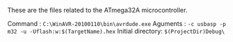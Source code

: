 These are the files related to the ATmega32A microcontroller. 

Command : ```C:\WinAVR-20100110\bin\avrdude.exe```
Aguments : ```-c usbasp -p m32 -u -Uflash:w:$(TargetName).hex```
Initial directory: ```$(ProjectDir)Debug\```

